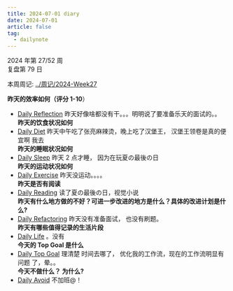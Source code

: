 ```yaml
---
title: 2024-07-01 diary
date: 2024-07-01
article: false
tag:
  - dailynote
---
```

  
2024 年第 27/52 周  
复盘第 79 日

本周周记: [../周记/2024-Week27](../周记/2024-Week27)

**昨天的效率如何（评分 1-10**）
- [Daily Reflection](../../10IMYMEMINE/Day/Daily%20Reflection) 昨天好像啥都没有干。。。明明说了要准备乐天的面试的。。  
**昨天的饮食状况如何**
- [Daily Diet](../../10IMYMEMINE/Day/Daily%20Diet) 昨天中午吃了张亮麻辣烫，晚上吃了汉堡王， 汉堡王领卷是真的便宜啊 我去  
**昨天的睡眠状况如何**
- [Daily Sleep](../../10IMYMEMINE/Day/Daily%20Sleep) 昨天 2 点才睡， 因为在玩夏の最後の日  
**昨天的运动状况如何**
- [Daily Exercise](Daily%20Exercise) 昨天没运动。。。。  
**昨天是否有阅读** 
- [Daily Reading](../../10IMYMEMINE/Day/Daily%20Reading) 读了夏の最後の日，视觉小说  
**昨天有什么地方做的不好？可进一步改进的地方是什么？具体的改进计划是什么?**
- [Daily Refactoring](../../10IMYMEMINE/Day/Daily%20Refactoring) 昨天没有准备面试， 也没有刷题。  
**昨天有哪些值得记录的生活片段**  
- [Daily Life](../../10IMYMEMINE/Day/Daily%20Life) 。没有  
**今天的 Top Goal 是什么**  
- [Daily Top Goal](../../10IMYMEMINE/Day/Daily%20Top%20Goal) 理清楚 时间去哪了， 优化我的工作流，现在的工作流明显有问题 了，晕。。  
**今天不做什么？ 为什么?**  
- [Daily Avoid](../../10IMYMEMINE/Day/Daily%20Avoid) 不加班@！
